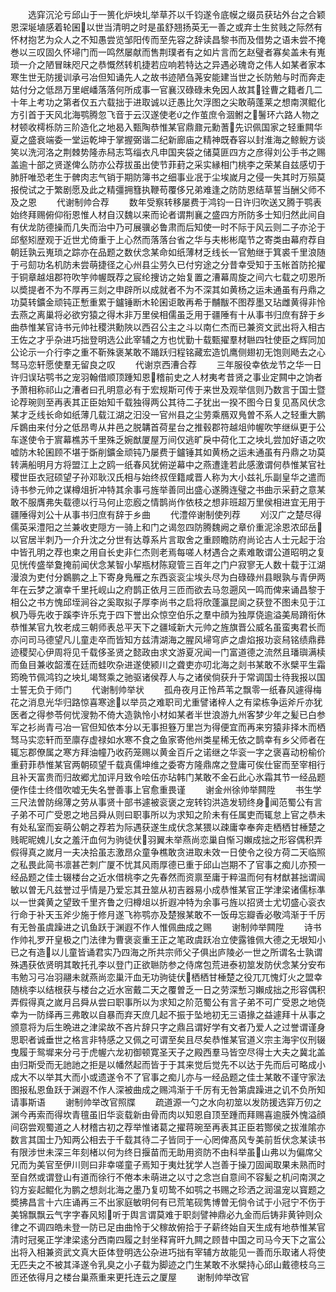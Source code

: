 <!-- { "loadSidebar": true } -->
　　选穽沉沦亏邱山于一篑化炉坱圠举草芥以千钧遂令底幙之缀员获玷外台之合颖恩深埏埴感着轮囷以世当清明之时是虽舒翘扬英无一善之或弃士生贫贱之际然有怀材抱艺为众人之不知愚尝览邹阳传而至先容之辞读昌黎书而及借势之语未尝不掩巻以三叹固久怀埽门而一鸣然屡献而售荆璞者有之如片言而乞赵璧者寡矣盖未有嵬琐一介之陋冒昧咫尺之恭慨然转机捷若应响若特达之异遇必瑰竒之伟人如某者家本寒生世无防援训承弓冶但知诵先人之故书迹陋刍荛安能建当世之长防勉与时而奔走姑付分之低昂万里岷嶓落落何所成事一官襄汉碌碌未免因人故其铨曹之籍者几二十年上考功之第者仅五六载拙于进取诚以迂愚比欠浮图之尖敢萌蓬莱之想南溟鲲化方引首于天风北海鹗腾忽飞音于云汉遂使老之作茧庶令涸鲋之鬐环六路人物之材顿收樗栎防三阶造化之地曷入甄陶恭惟某官鼎鼐元勳蓍先识佩国家之轻重闗华夏之盛衰端委一堂运乾坤于掌握弼谐二纪新廊庙之精神既舂容以封淮海之鲸鲵方谈笑以洗河洛之荆棘势隆赤舄志笃缁衣凡申国夹袋之储莫匪四方之彦得刘公手书之赐盖逾十部之贤遂俾么防亦公荐拔虽出使节菲葑之采实縁相门桃李之荣某自兹感切于肺肝唯恐老生于髀肉志气销于期防簿书之细事业冺于尘埃嵗月之侵一失其时万殒莫报傥试之于繁剧愿及此之精彊拥篲执鞭苟覆侈兄弟难逢之防防恩结草誓当酬父师不及之恩
　　代谢制帅合荐
　　数年受察转移屡费于鸿钧一日许归吹送又腾于鹗表始终拜赐俯仰衔恩惟人材自汉魏以来而论者谓荆襄之盛四方所防多士知归然此间自有伏龙防德操而几失而治中乃可展骥必鲁肃而后知使一时不际于风云则二子亦沦于邱壑矧歴观于近世尤倚重于上心然而落落台省之华与夫彬彬麾节之寄类由幕府荐自朝廷孰云嵬琐之踪亦在品题之数伏念某命如纸薄材乏线长一官勉继于箕裘千里浪随于弓劎功名机防未尝萌捷径之心州县尘劳久已付穷途之分昔幸受知于玉帐首防抡擢于铜章越俎郡符吹竽帅幄既荐之宸纶捜访之始复置之漕幕周旋之间六七载之叨恩所以奬提者不为不厚再三剡之申辟所以成就者不为不深其如黄杨之运未通虽有丹鼎之功莫转鑛金顽钝正慙重累于鑪锤断木轮囷讵敢再希于黼黻不图荐墨又玷雌黄得非怜去燕之离巢将必欲穷猿之得木非万里侯相儒虽乏用于疆陲有十从事书归庶有辞于乡曲恭惟某官诗书元帅社稷洪勳陜以西召公主之斗以南仁杰而已兼资文武出将入相古王佐之才乎杂进巧拙登明选公此宰辅之方也忧勤十载甄擢羣材聮四牡使臣之辉同加公论示一介行李之重不靳殊褒某敢不踊跃归程铭藏宏造饥鹰侧翅初无饱则飏去之心驽马恋轩愿使羣无留良之叹
　　代谢京西漕合荐
　　三年服役幸依龙节之华一日许归误玷鹗书之宠羽翰借顺顶踵知恩稽前史之人材夷考昔贤之事业定闗中之饷者予萧相称祁山之漕者曰孔明意必有于宏规斯可传于来世及观举信则乃数言于国士暨论荐琬则至再表其正臣始知千载独得两公其待二子犹出一揆不图今日复见髙风伏念某才乏线长命如纸薄几载江湖之汩没一官州县之尘劳乘鴈双鳬曽不系人之轻重大鹏斥鷃由来付分之低昂粤从井邑之脱韝首荷星台之推毂郡符越俎帅幄吹竽继纵更于公车遂使令于賔幕樵苏千里殊乏婉猷厦屋万间仅逃旷戾中荷化工之坱圠尝加好语之吹嘘防木轮囷顾不堪于斲削鑛金顽钝乃屡费于鑪锤其如黄杨之运未通虽有丹鼎之功莫转满船明月方将盟江上之鸥一纸春风犹俯逆幕中之燕遭逢若此感激谓何恭惟某官社稷世臣衣冠硕望子孙邓耿汉氏相与始终叔侄籍咸晋人称为大小兹礼乐副皇华之遣而诗书参元帅之谋樽俎折冲特其余事弓旌举善同出盛心遂腾连璧之书曲示采葑之意某敢不服膺弗失载德以行马何止恋廏之情鹊尚作依枝之想非班超万里侯相进宜无用于疆陲得刘公十从事书归庶有辞于乡曲
　　代澧倅谢制使列荐
　　刈汉广之楚尽得儒英采澧阳之兰兼收吏隠方一骑上和门之谒忽四防腾魏阙之章价重泥涂恩浓邱岳以官居半刺乃一介升沈之分世有达尊系片言取舍之重顾瞻防府尚论古人士元起于治中皆孔明之荐也柬之用自长史非仁杰则老焉每嗟人材遇合之素难敢谓公道昭明之复见恍传盛举夐掩前闻伏念某智小挈瓶材陈窥管三百年之门户寂寥无人数十载于江湖漫浪为吏付分鷃鹏之上下寄身鳬雁之东西衮衮尘埃头尽为白碌碌州县眼孰与青伊两年在云梦之濵幸千里托岘山之府鹊正依月三匝而欲去马忽遡风一鸣而俾来诵昌黎于相公之书方愧邱垤涧谷之奚取拟子厚李尚书之启将欣蓬瀛昆阆之获登不图未见于江枫乃辱先收于蹊李许乐克于四下誉出众惊空伯乐之羣中顔为独厚侥逾溢美局蹐衔休恭惟某官九牧老成三朝师表总平天下之疆域新大元帅之旌旗晋公威名虽蛮夷君长而亦问司马德望凡儿童走卒而皆知方兹清湖海之腥风埽穹庐之虐焰报功衮舄铭绩鼎彞迹稷契心伊周将见千载侈圣贤之懿政由求文游夏况闻一门富道德之流然且璠璵满椟而鱼目兼收韶濩在廷而蛙吹杂进遂使颍川之聋吏亦叨北海之剡书某敢不氷檗平生霜筠晩节佩鸿钧之坱圠竭驽乘之驰驱诸侯荐人与之诸侯倘获升于常调国士待我报以国士誓无负于师门
　　代谢制帅举状
　　孤舟夜月正怜芦苇之飘零一纸春风遽得梅花之消息光华归路惊喜寒途以举员之难职司尤重譬诸梓人之有梁栋争运斧斤亦犹医者之得参苓何忧溲勃不倚大造孰怜小材如某者半世浪游九州客梦少年之髪已白参军之衫尚青弓冶一官但知依本分以无事担簦万里岂为得便宜而再来穷猿非择木而栖驽马实恋轩而至廪存虚禄如水寒不食之鱼家寄他州类星稀无依之鹊幸有乡父师者在辄忘郡僚属之寒方拜油幢乃收药笼赐以黄金百斤之诺继之华衮一字之褒喜动枌榆价重葑菲恭惟某官两朝硕望千载真儒坤维之委寄方隆鼎席之登庸可俟仕宦而至宰相行且补天富贵而归故郷尤加评月致令哙伍亦玷韩门某敢不金石此心氷霜其节一经品题便作佳士终借吹嘘无失名誉善事上官愈重畏谨
　　谢金州徐帅举闗陞
　　书生学三尺法曽防绵薄之劳从事贤十部书遽被衮褒之宠转钧洪造发轫终身闻范蜀公有言子弟不可广受恩之地吕舜从则曰职事所以为求知之阶未有任属吏而辄怠上官之恭未有处私室而妄萌公朝之荐若为际遇获遂生成伏念某猥以疎庸幸奉奔走栖栖甘棰楚之贱昵昵媿儿女之羞汗血何为驹徒伏羽翼未举燕尚恋巢自惭习嬾成拙之形容偶积弄假得真之嵗月一夫决拾虽志激昂众童争樵敢贪进取未效一日使令之役方荷二天临照之私畏此简书凛甚芒刺广厦不忧其风雨厚德已重于邱山岂期不了官事之痴儿亦预一经品题之佳士辍楼台之近水借桃李之先春然而资禀至庸于粹温而何有材猷甚拙谓闿敏以曽无凡兹誉过乎情是乃爱忘其丑筮从初吉器易小成恭惟某官正学津梁诸儒标凖以一世龚黄之望致千里齐鲁之归樽俎以折遐冲特为余事弓旌以招贤士尤切盛心衮衣行命于补天玉斧少施于修月遂飞祢鹗亦及楚猴某敢不一饭毋忘瓣香必敬鸿渐于千厉有无咎虽虞躁进之讥鱼跃于渊遐不作人惟佩曲成之赐
　　谢制帅举闗陞
　　诗书作帅礼罗开皇极之门法律为曹褒衮重王正之笔政虞跃冶立使露锥佩大德之无垠知小已之有造以儿童皆诵君实乃四海之所共宗师父子俱出庐陵必一世之所谓名士孰谓殊遇获依贤明其敢托孔李以登门正欲聮防参之侍席包荒进泰初筮发防伏念某分安布韦勉习弓冶羽翮未就燕尚恋巢汗血无功驹徒伏栖栖甘棰楚之役兀兀愧灯火之盟幸随桃李以结根获与楼台之近水宻戴二天之覆曽乏一日之劳深慙习嬾成拙之形容偶积弄假得真之嵗月吕舜从尝曰职事所以为求知之阶范蜀公有言子弟不可广受恩之地侥幸为一防绎再三弗敢以自暴而弃天庶几起不振于坠地初无三语掾之益遽拜十从事之颁意将为后生晩进之津梁故不吝片辞只字之鼎吕谓好学有文者乃爱人之过誉谓谨身思职者诚垂世之格言非特感之又佩之可谓至矣且尽矣恭惟某官道义宗主海宇仪刑辍曳履于鸳墀来分弓于虎幄六龙初御顿寛圣天子之殿西羣马皆空尽得士大夫之冀北盖由归斯受而无訑訑之拒是以幡然起而皆于于其来觉后觉先不以达于先而后可略成小成大不以举其大而小或遗遂令不了官事之痴儿亦与一经品题之佳士某敢不谨守家法图报私恩鱼跃于渊遐不作人深被曲成之赐鸿渐于千厉有无咎第虞躁进之讥不负所知请事斯语
　　谢制帅举改官照牒
　　疏道源一勺之水向初筮以发防援选穽万仞之渊今再索而得坎青氊虽旧华衮载新由骨而肉以知恩自顶至踵而拜赐喜逾膜外愧溢顔间窃尝观蜀道之人材稽古初之荐举惟诸葛之擢蒋琬至再表其正臣若酂侯之拔淮隂亦数言其国士乃知两公相去于千载其待二子皆同于一心罔俾髙风专美前哲伏念某读书有限涉世未深三年刻楮以何为终日揠苗而无助用资防不由科举虽山弗以为偏席父兄而为美官至伊川则曰非幸嗟童子焉知于夷灶犹学人岂善于操刀固闻取果未熟而时至自然或谓登山有道而徐行不倦本未萌进之以寸之念岂自意间不容髪之机问南溟之钧方妄起鲲化为鹏之想剡北海之墨乃复叨鸷不如鹗之书赐之珍洒之润温宠以寳题之奬拂昌言十六庄诵再三不出家庭敏明何有已荒笔砚隽博曽无倘令试于小冠宁不伤于美锦飘飘云气字字春风矧听于舆言谓莫难于职剡譬神鼎必九金而后铸非黄钟则众律之不调四皓未登一防已足由曲怜于父稼故俯拾于子薪终始自天生成有地恭惟某官清时冠冕正学津梁逺分西南四履之封坐释宵旰九闗之顾昔中国之司马今天下之富公出将入相兼资武文真大臣体登明选公杂进巧拙有宰辅方故能见一善而乐取诸人将使无匹夫之不被其泽遂令乳臭之小子载为脚迹之门生某敢不氷檗持心邱山戴德枝乌三匝还依得月之楼台巢燕重来更托连云之厦屋
　　谢制帅举改官
